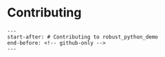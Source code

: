 # Contributing

```{include} ../CONTRIBUTING.md
---
start-after: # Contributing to robust_python_demo
end-before: <!-- github-only -->
---

```

[code of conduct]: codeofconduct
